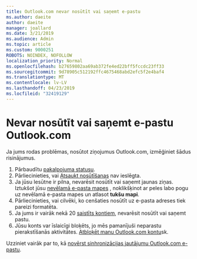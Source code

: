 ```yaml
---
title: Outlook.com nevar nosūtīt vai saņemt e-pastu
ms.author: daeite
author: daeite
manager: joallard
ms.date: 3/21/2019
ms.audience: Admin
ms.topic: article
ms.custom: 9000251
ROBOTS: NOINDEX, NOFOLLOW
localization_priority: Normal
ms.openlocfilehash: b27659802aa69ab372fe4ed22bff5fccdc23ff33
ms.sourcegitcommit: 9d78905c512192ffc4675468abd2efc5f2e4baf4
ms.translationtype: MT
ms.contentlocale: lv-LV
ms.lasthandoff: 04/23/2019
ms.locfileid: "32419129"
---
```

# <a name="cant-send-or-receive-email-in-outlookcom"></a>Nevar nosūtīt vai saņemt e-pastu Outlook.com

Ja jums rodas problēmas, nosūtot ziņojumus Outlook.com, izmēģiniet šādus risinājumus.

1. Pārbaudītu [pakalpojuma statusu](https://go.microsoft.com/fwlink/p/?linkid=837482).
1. Pārliecinieties, vai [Atsaukt nosūtīšanas](https://outlook.live.com/mail/options/mail/messageContent/undoSend) nav ieslēgta.
1. Ja jūsu Iesūtne ir pilna, nevarēsit nosūtīt vai saņemt jaunas ziņas. Iztukšot jūsu [nevēlamā e-pasta mapes](https://outlook.live.com/mail/junkemail) , noklikšķinot ar peles labo pogu uz nevēlamā e-pasta mapes un atlasot **tukšu mapi**.
1. Pārliecinieties, vai cilvēki, ko cenšaties nosūtīt uz e-pasta adreses tiek pareizi formatēta.
1. Ja jums ir vairāk nekā 20 [saistīts kontiem](https://outlook.live.com/mail/options/mail/accounts/connected), nevarēsit nosūtīt vai saņemt pastu.
1. Jūsu konts var īslaicīgi bloķēts, jo mēs pamanījuši neparastu pierakstīšanās aktivitātes. [Atbloķēt manu Outlook.com kontu](https://support.office.com/article/f4ad2701-d166-4d8b-8a6a-9af2a1f8a4c4)sk.

Uzziniet vairāk par to, kā [novērst sinhronizācijas jautājumu Outlook.com e-pastu](https://support.office.com/article/d39e3341-8d79-4bf1-b3c7-ded602233642).